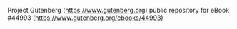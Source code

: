 Project Gutenberg (https://www.gutenberg.org) public repository for eBook #44993 (https://www.gutenberg.org/ebooks/44993)

